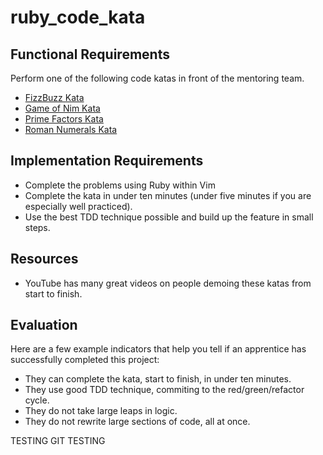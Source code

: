 # ruby_code_kata

## Functional Requirements

Perform one of the following code katas in front of the mentoring team.

* [FizzBuzz Kata](http://codingdojo.org/kata/FizzBuzz/)
* [Game of Nim Kata](http://codingdojo.org/kata/Nim/)
* [Prime Factors Kata](https://www.codewars.com/kata/prime-factors)
* [Roman Numerals Kata](http://codingdojo.org/kata/RomanNumerals/)

## Implementation Requirements

* Complete the problems using Ruby within Vim
* Complete the kata in under ten minutes (under five minutes if you are especially well practiced).
* Use the best TDD technique possible and build up the feature in small steps.

## Resources

* YouTube has many great videos on people demoing these katas from start to finish.

## Evaluation

Here are a few example indicators that help you tell if an apprentice has successfully completed this project:

* They can complete the kata, start to finish, in under ten minutes.
* They use good TDD technique, commiting to the red/green/refactor cycle.
* They do not take large leaps in logic.
* They do not rewrite large sections of code, all at once.

TESTING GIT TESTING
